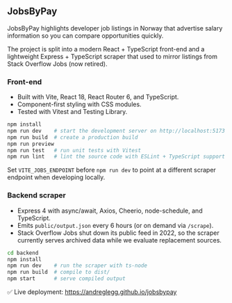 ## JobsByPay

JobsByPay highlights developer job listings in Norway that advertise salary information so you can compare opportunities quickly.

The project is split into a modern React + TypeScript front-end and a lightweight Express + TypeScript scraper that used to mirror listings from Stack Overflow Jobs (now retired).

### Front-end
- Built with Vite, React 18, React Router 6, and TypeScript.
- Component-first styling with CSS modules.
- Tested with Vitest and Testing Library.

```bash
npm install
npm run dev    # start the development server on http://localhost:5173
npm run build  # create a production build
npm run preview
npm run test   # run unit tests with Vitest
npm run lint   # lint the source code with ESLint + TypeScript support
```

Set `VITE_JOBS_ENDPOINT` before `npm run dev` to point at a different scraper endpoint when developing locally.

### Backend scraper
- Express 4 with async/await, Axios, Cheerio, node-schedule, and TypeScript.
- Emits `public/output.json` every 6 hours (or on demand via `/scrape`).
- Stack Overflow Jobs shut down its public feed in 2022, so the scraper currently serves archived data while we evaluate replacement sources.

```bash
cd backend
npm install
npm run dev    # run the scraper with ts-node
npm run build  # compile to dist/
npm start      # serve compiled output
```

✅ Live deployment: https://andreglegg.github.io/jobsbypay
